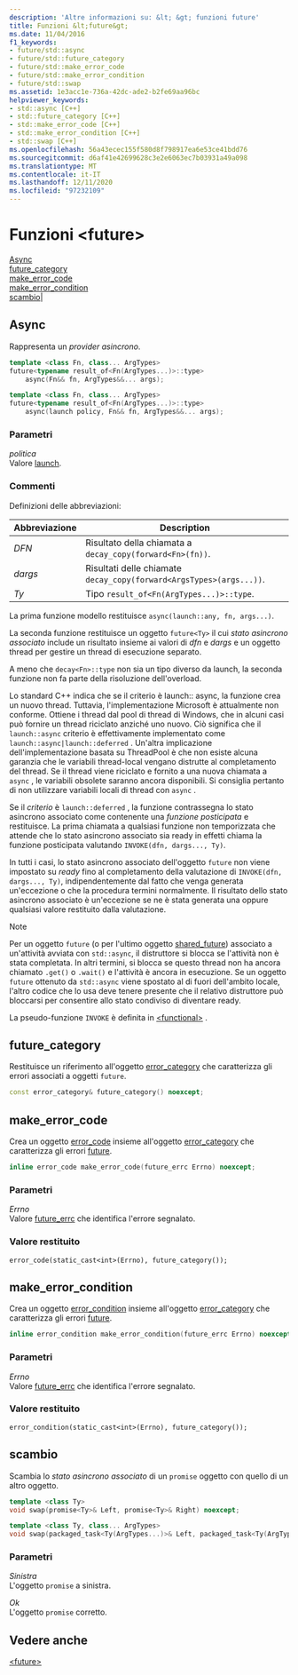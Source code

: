 ```yaml
---
description: 'Altre informazioni su: &lt; &gt; funzioni future'
title: Funzioni &lt;future&gt;
ms.date: 11/04/2016
f1_keywords:
- future/std::async
- future/std::future_category
- future/std::make_error_code
- future/std::make_error_condition
- future/std::swap
ms.assetid: 1e3acc1e-736a-42dc-ade2-b2fe69aa96bc
helpviewer_keywords:
- std::async [C++]
- std::future_category [C++]
- std::make_error_code [C++]
- std::make_error_condition [C++]
- std::swap [C++]
ms.openlocfilehash: 56a43ecec155f580d8f798917ea6e53ce41bdd76
ms.sourcegitcommit: d6af41e42699628c3e2e6063ec7b03931a49a098
ms.translationtype: MT
ms.contentlocale: it-IT
ms.lasthandoff: 12/11/2020
ms.locfileid: "97232109"
---
```

# <a name="ltfuturegt-functions"></a>Funzioni &lt;future&gt;

[Async](#async)\
[future_category](#future_category)\
[make_error_code](#make_error_code)\
[make_error_condition](#make_error_condition)\
[scambio](#swap)|

## <a name="async"></a><a name="async"></a> Async

Rappresenta un *provider asincrono*.

```cpp
template <class Fn, class... ArgTypes>
future<typename result_of<Fn(ArgTypes...)>::type>
    async(Fn&& fn, ArgTypes&&... args);

template <class Fn, class... ArgTypes>
future<typename result_of<Fn(ArgTypes...)>::type>
    async(launch policy, Fn&& fn, ArgTypes&&... args);
```

### <a name="parameters"></a>Parametri

*politica*\
Valore [launch](../standard-library/future-enums.md#launch).

### <a name="remarks"></a>Commenti

Definizioni delle abbreviazioni:

|Abbreviazione|Description|
|-|-|
|*DFN*|Risultato della chiamata a `decay_copy(forward<Fn>(fn))`.|
|*dargs*|Risultati delle chiamate `decay_copy(forward<ArgsTypes>(args...))`.|
|*Ty*|Tipo `result_of<Fn(ArgTypes...)>::type`.|

La prima funzione modello restituisce `async(launch::any, fn, args...)`.

La seconda funzione restituisce un oggetto `future<Ty>` il cui *stato asincrono associato* include un risultato insieme ai valori di *dfn* e *dargs* e un oggetto thread per gestire un thread di esecuzione separato.

A meno che `decay<Fn>::type` non sia un tipo diverso da launch, la seconda funzione non fa parte della risoluzione dell'overload.

Lo standard C++ indica che se il criterio è launch:: async, la funzione crea un nuovo thread. Tuttavia, l'implementazione Microsoft è attualmente non conforme. Ottiene i thread dal pool di thread di Windows, che in alcuni casi può fornire un thread riciclato anziché uno nuovo. Ciò significa che il `launch::async` criterio è effettivamente implementato come `launch::async|launch::deferred` .  Un'altra implicazione dell'implementazione basata su ThreadPool è che non esiste alcuna garanzia che le variabili thread-local vengano distrutte al completamento del thread. Se il thread viene riciclato e fornito a una nuova chiamata a `async` , le variabili obsolete saranno ancora disponibili. Si consiglia pertanto di non utilizzare variabili locali di thread con `async` .

Se il *criterio* è `launch::deferred` , la funzione contrassegna lo stato asincrono associato come contenente una *funzione posticipata* e restituisce. La prima chiamata a qualsiasi funzione non temporizzata che attende che lo stato asincrono associato sia ready in effetti chiama la funzione posticipata valutando `INVOKE(dfn, dargs..., Ty)`.

In tutti i casi, lo stato asincrono associato dell'oggetto `future` non viene impostato su *ready* fino al completamento della valutazione di `INVOKE(dfn, dargs..., Ty)`, indipendentemente dal fatto che venga generata un'eccezione o che la procedura termini normalmente. Il risultato dello stato asincrono associato è un'eccezione se ne è stata generata una oppure qualsiasi valore restituito dalla valutazione.

> [!NOTE]
> Per un oggetto `future` (o per l'ultimo oggetto [shared_future](../standard-library/shared-future-class.md)) associato a un'attività avviata con `std::async`, il distruttore si blocca se l'attività non è stata completata. In altri termini, si blocca se questo thread non ha ancora chiamato `.get()` o `.wait()` e l'attività è ancora in esecuzione. Se un oggetto `future` ottenuto da `std::async` viene spostato al di fuori dell'ambito locale, l'altro codice che lo usa deve tenere presente che il relativo distruttore può bloccarsi per consentire allo stato condiviso di diventare ready.

La pseudo-funzione `INVOKE` è definita in [\<functional>](../standard-library/functional.md) .

## <a name="future_category"></a><a name="future_category"></a> future_category

Restituisce un riferimento all'oggetto [error_category](../standard-library/error-category-class.md) che caratterizza gli errori associati a oggetti `future`.

```cpp
const error_category& future_category() noexcept;
```

## <a name="make_error_code"></a><a name="make_error_code"></a> make_error_code

Crea un oggetto [error_code](../standard-library/error-code-class.md) insieme all'oggetto [error_category](../standard-library/error-category-class.md) che caratterizza gli errori [future](../standard-library/future-class.md).

```cpp
inline error_code make_error_code(future_errc Errno) noexcept;
```

### <a name="parameters"></a>Parametri

*Errno*\
Valore [future_errc](../standard-library/future-enums.md#future_errc) che identifica l'errore segnalato.

### <a name="return-value"></a>Valore restituito

`error_code(static_cast<int>(Errno), future_category());`

## <a name="make_error_condition"></a><a name="make_error_condition"></a> make_error_condition

Crea un oggetto [error_condition](../standard-library/error-condition-class.md) insieme all'oggetto [error_category](../standard-library/error-category-class.md) che caratterizza gli errori [future](../standard-library/future-class.md).

```cpp
inline error_condition make_error_condition(future_errc Errno) noexcept;
```

### <a name="parameters"></a>Parametri

*Errno*\
Valore [future_errc](../standard-library/future-enums.md#future_errc) che identifica l'errore segnalato.

### <a name="return-value"></a>Valore restituito

`error_condition(static_cast<int>(Errno), future_category());`

## <a name="swap"></a><a name="swap"></a> scambio

Scambia lo *stato asincrono associato* di un `promise` oggetto con quello di un altro oggetto.

```cpp
template <class Ty>
void swap(promise<Ty>& Left, promise<Ty>& Right) noexcept;

template <class Ty, class... ArgTypes>
void swap(packaged_task<Ty(ArgTypes...)>& Left, packaged_task<Ty(ArgTypes...)>& Right) noexcept;
```

### <a name="parameters"></a>Parametri

*Sinistra*\
L'oggetto `promise` a sinistra.

*Ok*\
L'oggetto `promise` corretto.

## <a name="see-also"></a>Vedere anche

[\<future>](../standard-library/future.md)
